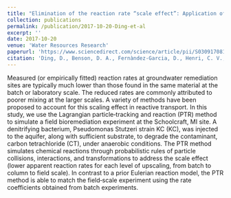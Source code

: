 ```yaml
---
title: "Elimination of the reaction rate “scale effect”: Application of the Lagrangian reactive particle‐tracking method to simulate mixing‐limited, field‐scale biodegradation at the Schoolcraft (MI, USA) site"
collection: publications
permalink: /publication/2017-10-20-Ding-et-al
excerpt: ''
date: 2017-10-20
venue: 'Water Resources Research'
paperurl: 'https://www.sciencedirect.com/science/article/pii/S0309170816306145'
citation: 'Ding, D., Benson, D. A., Fernàndez‐Garcia, D., Henri, C. V., Hyndman, D. W., Phanikumar, M. S., & Bolster, D. (2017). Elimination of the reaction rate “scale effect”: Application of the Lagrangian reactive particle‐tracking method to simulate mixing‐limited, field‐scale biodegradation at the Schoolcraft (MI, USA) site, Water Resources Research, 53, 10,411– 10,432. doi:10.1002/2017WR021103.'
---
```


Measured (or empirically fitted) reaction rates at groundwater remediation sites are typically much lower than those found in the same material at the batch or laboratory scale. The reduced rates are commonly attributed to poorer mixing at the larger scales. A variety of methods have been proposed to account for this scaling effect in reactive transport. In this study, we use the Lagrangian particle‐tracking and reaction (PTR) method to simulate a field bioremediation experiment at the Schoolcraft, MI site. A denitrifying bacterium, Pseudomonas Stutzeri strain KC (KC), was injected to the aquifer, along with sufficient substrate, to degrade the contaminant, carbon tetrachloride (CT), under anaerobic conditions. The PTR method simulates chemical reactions through probabilistic rules of particle collisions, interactions, and transformations to address the scale effect (lower apparent reaction rates for each level of upscaling, from batch to column to field scale). In contrast to a prior Eulerian reaction model, the PTR method is able to match the field‐scale experiment using the rate coefficients obtained from batch experiments.
